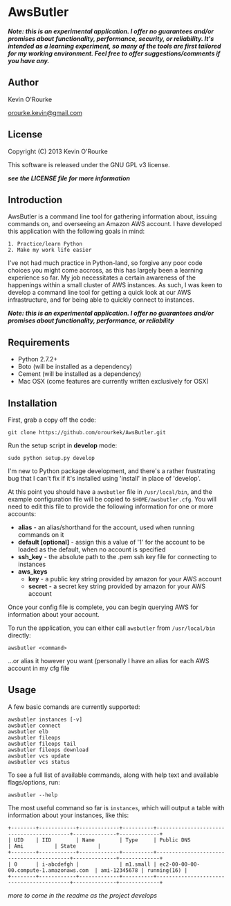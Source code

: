 AwsButler
=========

***Note: this is an experimental application. I offer no guarantees and/or promises about functionality, performance, security, or reliability. It's intended as a learning experiment, so many of the tools are first tailored for my working environment. Feel free to offer suggestions/comments if you have any.***

## Author

Kevin O'Rourke

orourke.kevin@gmail.com

## License

Copyright (C) 2013 Kevin O'Rourke

This software is released under the GNU GPL v3 license.

***see the LICENSE file for more information***

## Introduction

AwsButler is a command line tool for gathering information about, issuing commands on, and overseeing an Amazon AWS account. I have developed this application with the following goals in mind:

	1. Practice/learn Python
	2. Make my work life easier

I've not had much practice in Python-land, so forgive any poor code choices you might come accross, as this has largely been a learning experience so far.
My job necessitates a certain awareness of the happenings within a small cluster of AWS instances. As such, I was keen to develop a command line tool for getting a quick look at our AWS infrastructure, and for being able to quickly connect to instances.

***Note: this is an experimental application. I offer no guarantees and/or promises about functionality, performance, or reliability***

## Requirements

+ Python 2.7.2+
+ Boto (will be installed as a dependency)
+ Cement (will be installed as a dependency)
+ Mac OSX (come features are currently written exclusively for OSX)

## Installation

First, grab a copy off the code:

	git clone https://github.com/orourkek/AwsButler.git

Run the setup script in **develop** mode:

	sudo python setup.py develop

I'm new to Python package development, and there's a rather frustrating bug that I can't fix if it's installed using 'install' in place of 'develop'.

At this point you should have a `awsbutler` file in `/usr/local/bin`, and the example configuration file will be copied to `$HOME/awsbutler.cfg`. You will need to edit this file to provide the following information for one or more accounts:

+ **alias** - an alias/shorthand for the account, used when running commands on it
+ **default [optional]** - assign this a value of '1' for the account to be loaded as the default, when no account is specified
+ **ssh_key** - the absolute path to the .pem ssh key file for connecting to instances
+ **aws_keys**
  - **key** - a public key string provided by amazon for your AWS account
  - **secret** - a secret key string provided by amazon for your AWS account

Once your config file is complete, you can begin querying AWS for information about your account.

To run the application, you can either call `awsbutler` from `/usr/local/bin` directly:

	awsbutler <command>

...or alias it however you want (personally I have an alias for each AWS account in my cfg file


## Usage

A few basic comands are currently supported:

	awsbutler instances [-v]
	awsbutler connect
	awsbutler elb
	awsbutler fileops
	awsbutler fileops tail
	awsbutler fileops download
	awsbutler vcs update
	awsbutler vcs status

To see a full list of available commands, along with help text and available flags/options, run:

	awsbutler --help


The most useful command so far is `instances`, which will output a table with information about your instances, like this:

	+--------+------------+-------------+----------+------------------------------------------+--------------+-------------+
	| UID	 | IID		  | Name		| Type	   | Public DNS								  | Ami			 | State	   |
	+--------+------------+-------------+----------+------------------------------------------+--------------+-------------+
	| 0		 | i-abcdefgh |				| m1.small | ec2-00-00-00-00.compute-1.amazonaws.com  | ami-12345678 | running(16) |
	+--------+------------+-------------+----------+------------------------------------------+--------------+-------------+


*more to come in the readme as the project develops*
